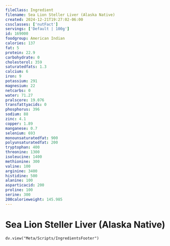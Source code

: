 ```yaml
---
fileClass: Ingredient
filename: Sea Lion Steller Liver (Alaska Native)
created: 2024-12-21T19:27:02-06:00
cssclasses: ['nutFact']
servings: ['Default | 100g']
id: 169000
foodgroup: American Indian
calories: 137
fat: 5
protein: 22.9
carbohydrate: 0
cholesterol: 359
saturatedfats: 1.3
calcium: 6
iron: 9
potassium: 291
magnesium: 22
netcarbs: 0
water: 71.27
pralscore: 19.076
transfattyacids: 0
phosphorus: 396
sodium: 88
zinc: 4.1
copper: 1.89
manganese: 0.7
selenium: 693
monounsaturatedfat: 900
polyunsaturatedfat: 200
tryptophan: 400
threonine: 1300
isoleucine: 1400
methionine: 300
valine: 100
arginine: 3400
histidine: 500
alanine: 100
asparticacid: 200
proline: 100
serine: 300
200calorieweight: 145.985
---
```


# Sea Lion Steller Liver (Alaska Native)

```dataviewjs
dv.view("Meta/Scripts/IngredientsFooter")
```